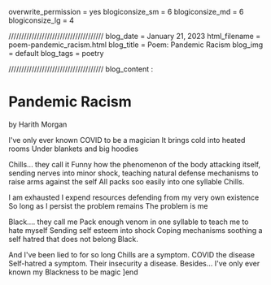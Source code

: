 overwrite_permission = yes
blogiconsize_sm = 6
blogiconsize_md = 6
blogiconsize_lg = 4

/////////////////////////////////////
blog_date = January 21, 2023
html_filename = poem-pandemic_racism.html
blog_title = Poem: Pandemic Racism
blog_img = default
blog_tags = poetry

/////////////////////////////////////
blog_content : 

<h1>Pandemic Racism</h1>by Harith Morgan

I've only ever known COVID to be a magician
It brings cold into heated rooms
Under blankets and big hoodies

Chills... they call it
Funny how the phenomenon of the body attacking itself, sending nerves into minor shock, teaching natural defense mechanisms to raise arms against the self
All packs soo easily into one syllable 
Chills.

I am exhausted 
I expend resources defending from my very own existence
So long as I persist the problem remains
The problem is me

Black.... they call me
Pack enough venom in one syllable to teach me to hate myself
Sending self esteem into shock
Coping mechanisms soothing a self hatred that does not belong
Black.

And I've been lied to for so long
Chills are a symptom. COVID the disease
Self-hatred a symptom. Their insecurity a disease.
Besides...
I've only ever known my Blackness to be magic
]end